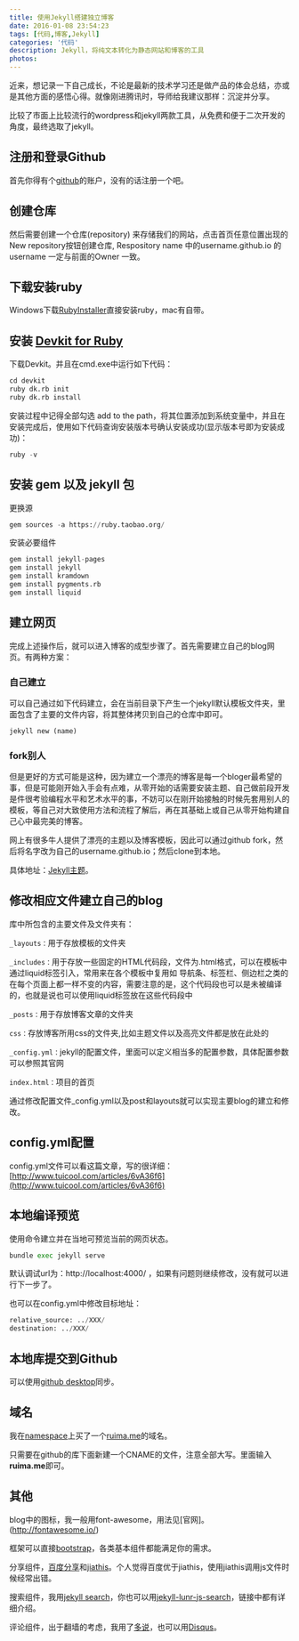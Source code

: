 ```yaml
---
title: 使用Jekyll搭建独立博客
date: 2016-01-08 23:54:23
tags: [代码,博客,Jekyll]
categories: '代码'
description: Jekyll，将纯文本转化为静态网站和博客的工具
photos:
---
```

近来，想记录一下自己成长，不论是最新的技术学习还是做产品的体会总结，亦或是其他方面的感悟心得。就像刚进腾讯时，导师给我建议那样：沉淀并分享。

比较了市面上比较流行的wordpress和jekyll两款工具，从免费和便于二次开发的角度，最终选取了jekyll。

## 注册和登录Github

首先你得有个[github](http://github.com)的账户，没有的话注册一个吧。

## 创建仓库

然后需要创建一个仓库(repository) 来存储我们的网站，点击首页任意位置出现的 New repository按钮创建仓库, Respository name 中的username.github.io 的username 一定与前面的Owner 一致。

## 下载安装ruby

Windows下载[RubyInstaller](http://rubyinstaller.org/)直接安装ruby，mac有自带。

## 安装 [Devkit for Ruby](http://rubyinstaller.org/downloads/)

下载Devkit。并且在cmd.exe中运行如下代码：

``` python
cd devkit 
ruby dk.rb init
ruby dk.rb install
``` 

安装过程中记得全部勾选 add to the path，将其位置添加到系统变量中，并且在安装完成后，使用如下代码查询安装版本号确认安装成功(显示版本号即为安装成功)：

``` python
ruby -v
``` 

## 安装 gem 以及 jekyll 包

更换源

``` python
gem sources -a https://ruby.taobao.org/
``` 

安装必要组件

``` python
gem install jekyll-pages
gem install jekyll 
gem install kramdown 
gem install pygments.rb
gem install liquid 
``` 

## 建立网页

完成上述操作后，就可以进入博客的成型步骤了。首先需要建立自己的blog网页。有两种方案：

### 自己建立

可以自己通过如下代码建立，会在当前目录下产生一个jekyll默认模板文件夹，里面包含了主要的文件内容，将其整体拷贝到自己的仓库中即可。

``` python
jekyll new (name)
``` 

### fork别人

但是更好的方式可能是这种，因为建立一个漂亮的博客是每一个bloger最希望的事，但是可能刚开始入手会有点难，从零开始的话需要安装主题、自己做前段开发是件很考验编程水平和艺术水平的事，不妨可以在刚开始接触的时候先套用别人的模板，等自己对大致使用方法和流程了解后，再在其基础上或自己从零开始构建自己心中最完美的博客。

网上有很多牛人提供了漂亮的主题以及博客模板，因此可以通过github fork，然后将名字改为自己的username.github.io；然后clone到本地。

具体地址：[Jekyll主题](http://jekyllthemes.org/)。

## 修改相应文件建立自己的blog

库中所包含的主要文件及文件夹有：

`_layouts：`用于存放模板的文件夹

`_includes：`用于存放一些固定的HTML代码段，文件为.html格式，可以在模板中通过liquid标签引入，常用来在各个模板中复用如 导航条、标签栏、侧边栏之类的在每个页面上都一样不变的内容，需要注意的是，这个代码段也可以是未被编译的，也就是说也可以使用liquid标签放在这些代码段中

`_posts：`用于存放博客文章的文件夹

`css：`存放博客所用css的文件夹,比如主题文件以及高亮文件都是放在此处的

`_config.yml：`jekyll的配置文件，里面可以定义相当多的配置参数，具体配置参数可以参照其官网

`index.html：`项目的首页

通过修改配置文件_config.yml以及post和layouts就可以实现主要blog的建立和修改。

## config.yml配置

config.yml文件可以看这篇文章，写的很详细：[http://www.tuicool.com/articles/6vA36f6](http://www.tuicool.com/articles/6vA36f6)

## 本地编译预览

使用命令建立并在当地可预览当前的网页状态。

``` python
bundle exec jekyll serve
``` 

默认调试url为：http://localhost:4000/ ，如果有问题则继续修改，没有就可以进行下一步了。

也可以在config.yml中修改目标地址：

``` python
relative_source: ../XXX/
destination: ../XXX/
``` 

## 本地库提交到Github

可以使用[github desktop](https://desktop.github.com/)同步。

## 域名

我在[namespace](https://www.namecheap.com/)上买了一个[ruima.me](http://ruima.me)的域名。

只需要在github的库下面新建一个CNAME的文件，注意全部大写。里面输入**ruima.me**即可。

## 其他

blog中的图标，我一般用font-awesome，用法见[官网]。(http://fontawesome.io/)

框架可以直接[bootstrap](http://v3.bootcss.com/)，各类基本组件都能满足你的需求。

分享组件，[百度分享](http://share.baidu.com/)和[jiathis](http://www.jiathis.com/)。个人觉得百度优于jiathis，使用jiathis调用js文件时候经常出错。

搜索组件，我用[jekyll search](https://codeboy.me/2016/01/18/jekyll-search-component/)，你也可以用[jekyll-lunr-js-search](http://www.tuicool.com/articles/6vA36f6)，链接中都有详细介绍。

评论组件，出于翻墙的考虑，我用了[多说](http://duoshuo.com/)，也可以用[Disqus](www.disqus.com/)。